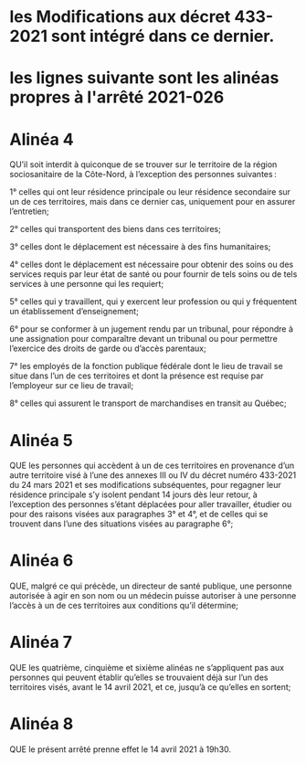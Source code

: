 # les Modifications aux décret 433-2021 sont intégré dans ce dernier.

# les lignes suivante sont les alinéas propres à l'arrêté 2021-026

# Alinéa 4

QU’il soit interdit à quiconque de se trouver sur le territoire de
la région sociosanitaire de la Côte-Nord, à
l’exception des personnes suivantes :

1° celles qui ont leur résidence principale ou leur résidence
secondaire sur un de ces territoires, mais dans ce dernier cas, uniquement
pour en assurer l’entretien;

2° celles qui transportent des biens dans ces territoires;

3° celles dont le déplacement est nécessaire à des fins
humanitaires;

4° celles dont le déplacement est nécessaire pour obtenir
des soins ou des services requis par leur état de santé ou pour fournir de
tels soins ou de tels services à une personne qui les requiert;

5° celles qui y travaillent, qui y exercent leur profession ou
qui y fréquentent un établissement d’enseignement;

6° pour se conformer à un jugement rendu par un tribunal,
pour répondre à une assignation pour comparaître devant un tribunal ou
pour permettre l’exercice des droits de garde ou d’accès parentaux; 

7° les employés de la fonction publique fédérale dont le lieu
de travail se situe dans l’un de ces territoires et dont la présence est requise
par l’employeur sur ce lieu de travail;

8° celles qui assurent le transport de marchandises en transit
au Québec;

# Alinéa 5

QUE les personnes qui accèdent à un de ces territoires en
provenance d’un autre territoire visé à l’une des annexes III ou IV du décret
numéro 433-2021 du 24 mars 2021 et ses modifications subséquentes,
pour regagner leur résidence principale s’y isolent pendant 14 jours dès leur
retour, à l’exception des personnes s’étant déplacées pour aller travailler,
étudier ou pour des raisons visées aux paragraphes 3° et 4°, et de celles qui
se trouvent dans l’une des situations visées au paragraphe 6°;

# Alinéa 6

QUE, malgré ce qui précède, un directeur de santé publique,
une personne autorisée à agir en son nom ou un médecin puisse autoriser
à une personne l’accès à un de ces territoires aux conditions qu’il
détermine;

# Alinéa 7

QUE les quatrième, cinquième et sixième alinéas ne
s’appliquent pas aux personnes qui peuvent établir qu’elles se trouvaient
déjà sur l’un des territoires visés, avant le 14 avril 2021, et ce, jusqu’à ce
qu’elles en sortent;

# Alinéa 8

QUE le présent arrêté prenne effet le 14 avril 2021 à 19h30.

